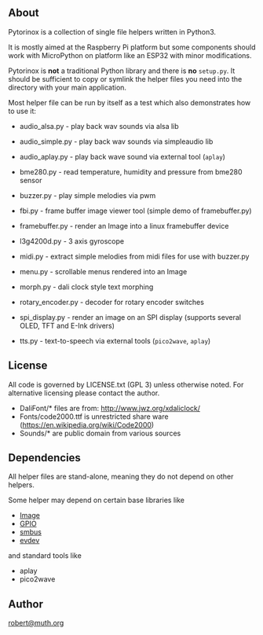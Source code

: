 ## About

Pytorinox is a collection of single file helpers written in Python3.

It is mostly aimed at the Raspberry Pi platform but some components should
work with MicroPython on platform like an ESP32 with minor modifications.

Pytorinox is **not** a traditional Python library and there is **no** `setup.py`.
It should be sufficient to copy or symlink the helper files you need
into the directory with your main application.

Most helper file can be run by itself as a test which also demonstrates
how to use it:

* audio_alsa.py  - play back wav sounds via alsa lib

* audio_simple.py  - play back wav sounds via simpleaudio lib

* audio_aplay.py - play back wave sound via external tool (`aplay`)

* bme280.py - read temperature, humidity and pressure from bme280 sensor

* buzzer.py  - play simple melodies via pwm

* fbi.py - frame buffer image viewer tool (simple demo of framebuffer.py) 

* framebuffer.py - render an Image into a linux framebuffer device

* l3g4200d.py - 3 axis gyroscope

* midi.py - extract simple melodies from midi files for use with buzzer.py 

* menu.py - scrollable menus rendered into an Image 

* morph.py - dali clock style text morphing 

* rotary_encoder.py - decoder for rotary encoder switches

* spi_display.py - render an image on an SPI display (supports several OLED, TFT and E-Ink drivers)   

* tts.py - text-to-speech via external tools (`pico2wave`, `aplay`)


## License

All code is governed by LICENSE.txt (GPL 3) unless otherwise noted.
For alternative licensing please contact the author.


* DaliFont/* files are from: http://www.jwz.org/xdaliclock/
* Fonts/code2000.ttf is unrestricted share ware (https://en.wikipedia.org/wiki/Code2000)
* Sounds/* are public domain from various sources

## Dependencies

All helper files are stand-alone, meaning they do not depend
on other helpers.

Some helper may depend on certain base libraries like 

* [Image](https://pillow.readthedocs.io)
* [GPIO](https://pypi.org/project/RPi.GPIO/)
* [smbus](https://pypi.org/project/smbus2/)
* [evdev](https://python-evdev.readthedocs.io)

and standard tools like 

* aplay
* pico2wave
  
## Author

robert@muth.org


